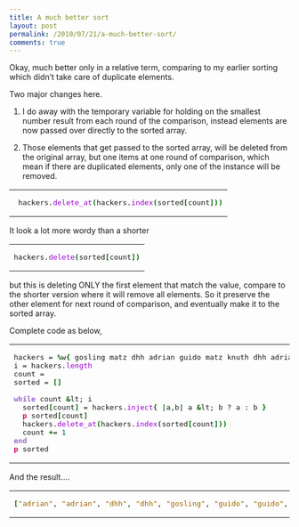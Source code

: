 ```yaml
---
title: A much better sort
layout: post
permalink: /2010/07/21/a-much-better-sort/
comments: true
---
```

Okay, much better only in a relative term, comparing to my earlier sorting which didn&#8217;t take care of duplicate elements.
  
Two major changes here.

1. I do away with the temporary variable for holding on the smallest number result from each round of the comparison, instead elements are now passed over directly to the sorted array.

2. Those elements that get passed to the sorted array, will be deleted from the original array, but one items at one round of comparison, which mean if there are duplicated elements, only one of the instance will be removed.

<div class="wp_syntax">
  <table>
    <tr>
      <td class="code">
        <pre class="ruby" style="font-family:monospace;"> hackers.<span style="color:#9900CC;">delete_at</span><span style="color:#006600; font-weight:bold;">&#40;</span>hackers.<span style="color:#9900CC;">index</span><span style="color:#006600; font-weight:bold;">&#40;</span>sorted<span style="color:#006600; font-weight:bold;">&#91;</span>count<span style="color:#006600; font-weight:bold;">&#93;</span><span style="color:#006600; font-weight:bold;">&#41;</span><span style="color:#006600; font-weight:bold;">&#41;</span></pre>
      </td>
    </tr>
  </table>
</div>

It look a lot more wordy than a shorter

<div class="wp_syntax">
  <table>
    <tr>
      <td class="code">
        <pre class="ruby" style="font-family:monospace;">hackers.<span style="color:#9900CC;">delete</span><span style="color:#006600; font-weight:bold;">&#40;</span>sorted<span style="color:#006600; font-weight:bold;">&#91;</span>count<span style="color:#006600; font-weight:bold;">&#93;</span><span style="color:#006600; font-weight:bold;">&#41;</span></pre>
      </td>
    </tr>
  </table>
</div>

but this is deleting ONLY the first element that match the value, compare to the shorter version where it will remove all elements. So it preserve the other element for next round of comparison, and eventually make it to the sorted array.
  
Complete code as below,

<div class="wp_syntax">
  <table>
    <tr>
      <td class="code">
        <pre class="ruby" style="font-family:monospace;">hackers = <span style="color:#006600; font-weight:bold;">%</span>w<span style="color:#006600; font-weight:bold;">&#123;</span> gosling matz dhh adrian guido matz knuth dhh adrian guido <span style="color:#006600; font-weight:bold;">&#125;</span>
i = hackers.<span style="color:#9900CC;">length</span>
count = <span style="color:#006666;"></span>
sorted = <span style="color:#006600; font-weight:bold;">&#91;</span><span style="color:#006600; font-weight:bold;">&#93;</span>
&nbsp;
<span style="color:#9966CC; font-weight:bold;">while</span> count <span style="color:#006600; font-weight:bold;">&</span>lt; i
  sorted<span style="color:#006600; font-weight:bold;">&#91;</span>count<span style="color:#006600; font-weight:bold;">&#93;</span> = hackers.<span style="color:#9900CC;">inject</span><span style="color:#006600; font-weight:bold;">&#123;</span> <span style="color:#006600; font-weight:bold;">|</span>a,b<span style="color:#006600; font-weight:bold;">|</span> a <span style="color:#006600; font-weight:bold;">&</span>lt; b ? a : b <span style="color:#006600; font-weight:bold;">&#125;</span>
  <span style="color:#CC0066; font-weight:bold;">p</span> sorted<span style="color:#006600; font-weight:bold;">&#91;</span>count<span style="color:#006600; font-weight:bold;">&#93;</span>
  hackers.<span style="color:#9900CC;">delete_at</span><span style="color:#006600; font-weight:bold;">&#40;</span>hackers.<span style="color:#9900CC;">index</span><span style="color:#006600; font-weight:bold;">&#40;</span>sorted<span style="color:#006600; font-weight:bold;">&#91;</span>count<span style="color:#006600; font-weight:bold;">&#93;</span><span style="color:#006600; font-weight:bold;">&#41;</span><span style="color:#006600; font-weight:bold;">&#41;</span>
  count <span style="color:#006600; font-weight:bold;">+</span>= <span style="color:#006666;">1</span>
<span style="color:#9966CC; font-weight:bold;">end</span>
<span style="color:#CC0066; font-weight:bold;">p</span> sorted</pre>
      </td>
    </tr>
  </table>
</div>

And the result&#8230;.

<div class="wp_syntax">
  <table>
    <tr>
      <td class="code">
        <pre class="ruby" style="font-family:monospace;"><span style="color:#006600; font-weight:bold;">&#91;</span><span style="color:#996600;">"adrian"</span>, <span style="color:#996600;">"adrian"</span>, <span style="color:#996600;">"dhh"</span>, <span style="color:#996600;">"dhh"</span>, <span style="color:#996600;">"gosling"</span>, <span style="color:#996600;">"guido"</span>, <span style="color:#996600;">"guido"</span>, <span style="color:#996600;">"knuth"</span>, <span style="color:#996600;">"matz"</span>, <span style="color:#996600;">"matz"</span><span style="color:#006600; font-weight:bold;">&#93;</span></pre>
      </td>
    </tr>
  </table>
</div>